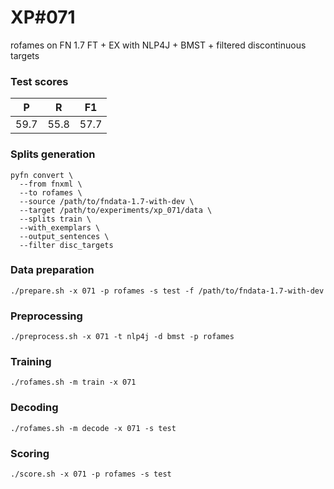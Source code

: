 # XP\#071

rofames on FN 1.7 FT + EX with NLP4J + BMST + filtered discontinuous targets

### Test scores
| P| R | F1 |
| --- | --- | --- |
| 59.7 | 55.8 | 57.7 |

### Splits generation
```
pyfn convert \
  --from fnxml \
  --to rofames \
  --source /path/to/fndata-1.7-with-dev \
  --target /path/to/experiments/xp_071/data \
  --splits train \
  --with_exemplars \
  --output_sentences \
  --filter disc_targets
```

### Data preparation
```
./prepare.sh -x 071 -p rofames -s test -f /path/to/fndata-1.7-with-dev
```

### Preprocessing
```
./preprocess.sh -x 071 -t nlp4j -d bmst -p rofames
```

### Training
```
./rofames.sh -m train -x 071
```

### Decoding
```
./rofames.sh -m decode -x 071 -s test
```

### Scoring
```
./score.sh -x 071 -p rofames -s test
```
